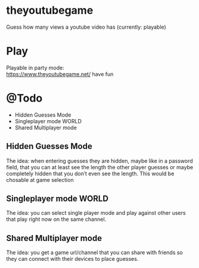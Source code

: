 # theyoutubegame
Guess how many views a youtube video has (currently: playable)

# Play
Playable in party mode:  
https://www.theyoutubegame.net/
have fun  


# @Todo
- Hidden Guesses Mode
- Singleplayer mode WORLD
- Shared Multiplayer mode

## Hidden Guesses Mode

The idea: when entering guesses they are hidden, maybe like in a password field, that you can at least see the length the other player guesses or maybe completely hidden that you don’t even see the length. This would be chosable at game selection

## Singleplayer mode WORLD

The idea: you can select single player mode and play against other users that play right now on the same channel.

## Shared Multiplayer mode

The idea: you get a game url/channel that you can share with friends so they can connect with their devices to place guesses.
